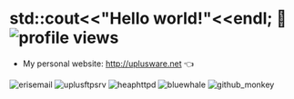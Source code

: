 # std::cout<<"Hello world!"<<endl; 👋 <img src="https://gpvc.arturio.dev/uplusware" alt="profile views"/>
- My personal website: http://uplusware.net :point_left: 

<img src="http://uplusware.net/images/erisemail.png" alt="erisemail"/> <img src="http://uplusware.net/images/uplusftpsrv.png" alt="uplusftpsrv"/> <img src="http://uplusware.net/images/heaphttpd.png" alt="heaphttpd"/> <img src="http://uplusware.net/images/bluewhale.png" alt="bluewhale"/> <img src="http://uplusware.net/images/github_monkey.png" alt="github_monkey"/>


